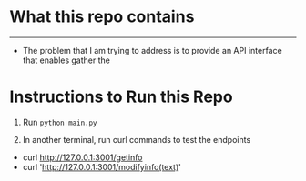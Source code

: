 # What this repo contains
---
* The problem that I am trying to address is to provide an API interface that enables gather the 

# Instructions to Run this Repo

1. Run `python main.py`

2. In another terminal, run curl commands to test the endpoints

-  curl http://127.0.0.1:3001/getinfo
-  curl 'http://127.0.0.1:3001/modifyinfo(text)'

